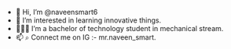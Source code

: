 - 👋 Hi, I’m @naveensmart6
- 👀 I’m interested in learning innovative things.
- 👷🏻‍♂️ I’m a bachelor of technology student in mechanical stream.
- 📫 ⌕ Connect me on IG :- mr.naveen_smart.
  

<!---
naveensmart6/naveensmart6 is a ✨ special ✨ repository because its `README.md` (this file) appears on your GitHub profile.
You can click the Preview link to take a look at your changes.
--->
